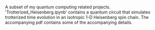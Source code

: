 A subset of my quantum computing related projects.
'Trotterized_Heisenberg.ipynb' contains a quantum circuit that simulates trotterized time evolution in an isotropic 1-D Heisenberg spin chain. The accompanying pdf contains some of the accompanying details.
